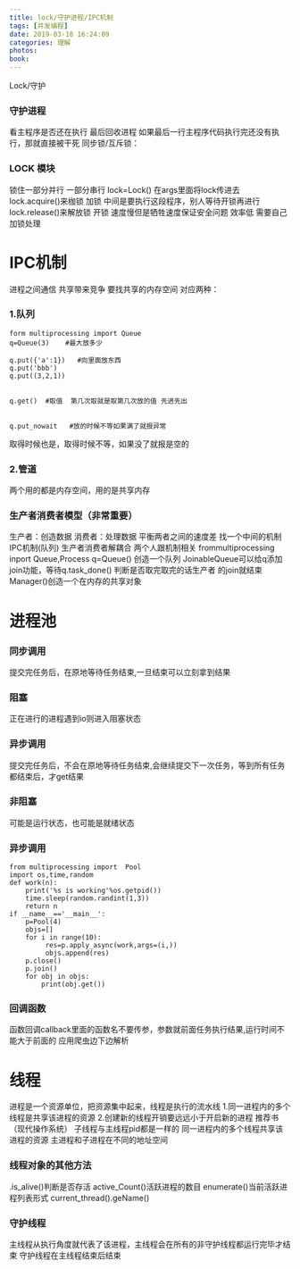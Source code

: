 ```yaml
---
title: lock/守护进程/IPC机制
tags: [并发编程]
date: 2019-03-18 16:24:09
categories: 理解
photos:
book:
---
```


Lock/守护

### 守护进程

看主程序是否还在执行
最后回收进程
如果最后一行主程序代码执行完还没有执行，那就直接被干死
同步锁/互斥锁：

### LOCK 模块

锁住一部分并行
一部分串行
lock=Lock()
在args里面将lock传进去
lock.acquire()来枷锁 加锁
中间是要执行这段程序，别人等待开锁再进行
lock.release()来解放锁  开锁
速度慢但是牺牲速度保证安全问题
效率低
需要自己加锁处理

# IPC机制

进程之间通信
共享带来竞争
要找共享的内存空间
对应两种：

### 1.队列

```
form multiprocessing import Queue
q=Queue(3)    #最大放多少

q.put({'a':1})   #向里面放东西
q.put('bbb')
q.put((3,2,1))


q.get()  #取值  第几次取就是取第几次放的值 先进先出


q.put_nowait   #放的时候不等如果满了就报异常
```

 

 

取得时候也是，取得时候不等，如果没了就报是空的

### 2.管道

两个用的都是内存空间，用的是共享内存

### 生产者消费者模型（非常重要）

生产者：创造数据
消费者：处理数据
平衡两者之间的速度差
找一个中间的机制IPC机制(队列)
生产者消费者解耦合
两个人跟机制相关
frommultiprocessing inport Queue,Process
q=Queue()
创造一个队列
JoinableQueue可以给q添加join功能，等待q.task_done() 判断是否取完取完的话生产者
的join就结束
Manager()创造一个在内存的共享对象

# 进程池

### 同步调用

提交完任务后，在原地等待任务结束,一旦结束可以立刻拿到结果

### 阻塞

正在进行的进程遇到io则进入阻塞状态

### 异步调用

提交完任务后，不会在原地等待任务结束,会继续提交下一次任务，等到所有任务都结束后，才get结果

### 非阻塞

可能是运行状态，也可能是就绪状态

### 异步调用

```
from multiprocessing import  Pool
import os,time,random
def work(n):
    print('%s is working'%os.getpid())
    time.sleep(random.randint(1,3))
    return n
if __name__=='__main__':
    p=Pool(4)
    objs=[]
    for i in range(10):
         res=p.apply_async(work,args=(i,))
         objs.append(res)
    p.close()
    p.join()
    for obj in objs:
        print(obj.get())
```

 

### 回调函数

函数回调callback里面的函数名不要传参，参数就前面任务执行结果,运行时间不能大于前面的
应用爬虫边下边解析

# 线程

进程是一个资源单位，把资源集中起来，线程是执行的流水线
1.同一进程内的多个线程是共享该进程的资源
2.创建新的线程开销要远远小于开启新的进程
推荐书（现代操作系统）
子线程与主线程pid都是一样的
同一进程内的多个线程共享该进程的资源
主进程和子进程在不同的地址空间

### 线程对象的其他方法

.is_alive()判断是否存活
active_Count()活跃进程的数目
enumerate()当前活跃进程列表形式
current_thread().geName()

### 守护线程

主线程从执行角度就代表了该进程，主线程会在所有的非守护线程都运行完毕才结束
守护线程在主线程结束后结束